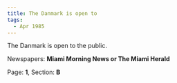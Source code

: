 ```yaml
---  
title: The Danmark is open to  
tags:  
  - Apr 1985  
---  
```

  
The Danmark is open to the public.  
  
Newspapers: **Miami Morning News or The Miami Herald**  
  
Page: **1**, Section: **B** 
